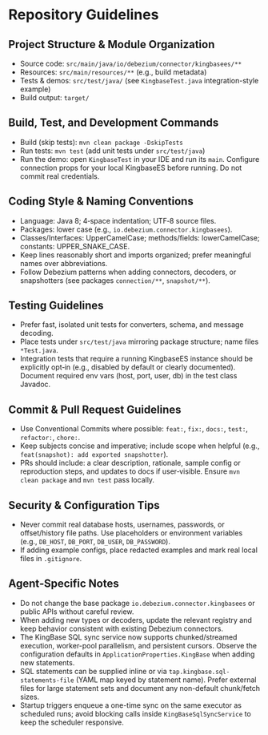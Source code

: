 # Repository Guidelines

## Project Structure & Module Organization
- Source code: `src/main/java/io/debezium/connector/kingbasees/**`
- Resources: `src/main/resources/**` (e.g., build metadata)
- Tests & demos: `src/test/java/` (see `KingbaseTest.java` integration-style example)
- Build output: `target/`

## Build, Test, and Development Commands
- Build (skip tests): `mvn clean package -DskipTests`
- Run tests: `mvn test` (add unit tests under `src/test/java`)
- Run the demo: open `KingbaseTest` in your IDE and run its `main`. Configure connection props for your local KingbaseES before running. Do not commit real credentials.

## Coding Style & Naming Conventions
- Language: Java 8; 4‑space indentation; UTF‑8 source files.
- Packages: lower case (e.g., `io.debezium.connector.kingbasees`).
- Classes/Interfaces: UpperCamelCase; methods/fields: lowerCamelCase; constants: UPPER_SNAKE_CASE.
- Keep lines reasonably short and imports organized; prefer meaningful names over abbreviations.
- Follow Debezium patterns when adding connectors, decoders, or snapshotters (see packages `connection/**`, `snapshot/**`).

## Testing Guidelines
- Prefer fast, isolated unit tests for converters, schema, and message decoding.
- Place tests under `src/test/java` mirroring package structure; name files `*Test.java`.
- Integration tests that require a running KingbaseES instance should be explicitly opt‑in (e.g., disabled by default or clearly documented). Document required env vars (host, port, user, db) in the test class Javadoc.

## Commit & Pull Request Guidelines
- Use Conventional Commits where possible: `feat:`, `fix:`, `docs:`, `test:`, `refactor:`, `chore:`.
- Keep subjects concise and imperative; include scope when helpful (e.g., `feat(snapshot): add exported snapshotter`).
- PRs should include: a clear description, rationale, sample config or reproduction steps, and updates to docs if user‑visible. Ensure `mvn clean package` and `mvn test` pass locally.

## Security & Configuration Tips
- Never commit real database hosts, usernames, passwords, or offset/history file paths. Use placeholders or environment variables (e.g., `DB_HOST`, `DB_PORT`, `DB_USER`, `DB_PASSWORD`).
- If adding example configs, place redacted examples and mark real local files in `.gitignore`.

## Agent‑Specific Notes
- Do not change the base package `io.debezium.connector.kingbasees` or public APIs without careful review.
- When adding new types or decoders, update the relevant registry and keep behavior consistent with existing Debezium connectors.
- The KingBase SQL sync service now supports chunked/streamed execution, worker-pool parallelism, and persistent cursors. Observe the configuration defaults in `ApplicationProperties.KingBase` when adding new statements.
- SQL statements can be supplied inline or via `tap.kingbase.sql-statements-file` (YAML map keyed by statement name). Prefer external files for large statement sets and document any non-default chunk/fetch sizes.
- Startup triggers enqueue a one-time sync on the same executor as scheduled runs; avoid blocking calls inside `KingBaseSqlSyncService` to keep the scheduler responsive.
